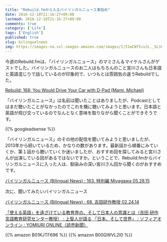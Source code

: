 ```yaml
---
title: "Rebuild.fmから入るバイリンガルニュース事始め"
date: 2016-12-18T21:16:27+09:00
lastmod: 2016-12-18T21:16:27+09:00
comments: true
category: ['Life']
tags: ['English']
published: true
slug: bilingualnews
img: https://images-na.ssl-images-amazon.com/images/I/51wCWfIcoJL._SL160_.jpg
---
```


今週のRebuild.fmは、「バイリンガルニュース」のマミさん＆マイケルさんがゲストでした。バイリンガルニュースのお二人はもちろんのこと宮川さんも日本語と英語混じりで話しているのが印象的で、いつもとは雰囲気の違うRebuildでした。

[Rebuild: 168: You Would Drive Your Car with D\-Pad \(Mami, Michael\)](https://rebuild.fm/168/)

「バイリンガルニュース」は名前は聞いたことはありましたが、Podcastとしてはまだ聴いたことがなかったのでこれを機に聴いてみようと思います。日本語と英語が飛び交っているのでなんとなく意味を取りながら聞くことができそうです。

<!--more-->
{{% googleadsense %}}


「バイリンガルニュース」のその他の配信を聞いてみようと思いましたが、2013年から続いているため、かなりの数があります。最新話から順番にみていくか、第１話から聴いていくか迷いましたが、おすすめ回を探してみると宮川さんが出演している回があるではないですか。ということで、Rebuild.fmからバイリンガルニュースに入った人は、馴染みの深い宮川さん回から聞くのがおすすめです。

[バイリンガルニュース \(Bilingual News\) : 163\. 特別編 Miyagawa 05\.28\.15](http://bilingualnews.libsyn.com/163-miyagawa-052815)


次に、聞いてみたいバイリンガルニュース

[バイリンガルニュース \(Bilingual News\) : 68\. 吉田研作教授 02\.24\.14](http://bilingualnews.libsyn.com/68-022414)


[「使える英語」を遠ざけている教育界の、そして日本人の意識とは（吉田 研作 言語教育研究センター教授） : 上智人が語る 「日本、そして世界」 : ソフィアオンライン : YOMIURI ONLINE（読売新聞）](http://www.yomiuri.co.jp/adv/sophia/sophian/sophi_08.html)

{{% amazon B01KJTF696 %}}
{{% amazon B00QWVL2I0 %}}